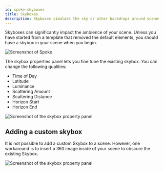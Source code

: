 ```yaml
---
id: spoke-skyboxes
title: Skyboxes
description: Skyboxes simulate the sky or other backdrops around scenes.  Modifiable skybox properties include time of day, latitude, scattering, and horizon distances. A 360 image can also be a skybox.
---
```


Skyboxes can significantly impact the ambience of your scene. Unless you have started from a template that removed the default elements, you should have a skybox in your scene when you begin. 

![Screenshot of Spoke](img/spoke-skybox.png)

The skybox properties panel lets you fine tune the existing skybox. You can change the following qualities: 

* Time of Day
* Latitude
* Luminance
* Scattering Amount
* Scattering Distance
* Horizon Start
* Horizon End


![Screenshot of the skybox property panel](img/spoke-skybox-properties.png)

## Adding a custom skybox

It is not possible to add a custom Skybox to a scene. However, one workaround is to insert a 360 image inside of your scene to obscure the existing Skybox. 

![Screenshot of the skybox property panel](img/spoke-skybox-360.png)